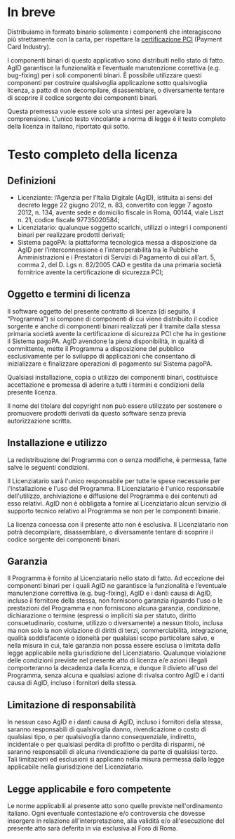 # In breve

Distribuiamo in formato binario solamente i componenti che interagiscono più strettamente con la carta, per rispettare la [certificazione PCI](https://www.sia.eu/it/gruppo-sia/compliance) (Payment Card Industry).

I componenti binari di questo applicativo sono distribuiti nello stato di fatto. AgID garantisce la funzionalità e l’eventuale manutenzione correttiva (e.g. bug-fixing) per i soli componenti binari. È possibile utilizzare questi componenti per costruire qualsivoglia applicazione sotto qualsivoglia licenza, a patto di non decompilare, disassemblare, o diversamente tentare di scoprire il codice sorgente dei componenti binari.

Questa premessa vuole essere solo una sintesi per agevolare la comprensione. L'unico testo vincolante a norma di legge è il testo completo della licenza in italiano, riportato qui sotto.

# Testo completo della licenza

## Definizioni
- Licenziante: l’Agenzia per l’Italia Digitale (AgID), istituita ai sensi del decreto legge 22 giugno 2012, n. 83, convertito con legge 7 agosto 2012, n. 134, avente sede e domicilio fiscale in Roma, 00144, viale Liszt n. 21, codice fiscale 97735020584;
- Licenziatario: qualunque soggetto scarichi, utilizzi o integri i componenti binari per realizzare prodotti derivati;
- Sistema pagoPA: la piattaforma tecnologica messa a disposizione da AgID per l’interconnessione e l’interoperabilità tra le Pubbliche Amministrazioni e i Prestatori di Servizi di Pagamento di cui all’art. 5, comma 2, del D. Lgs n. 82/2005 CAD e gestita da una primaria società fornitrice avente la certificazione di sicurezza PCI;

## Oggetto e termini di licenza

Il software oggetto del presente contratto di licenza (di seguito, il “Programma”) si compone di componenti di cui viene distribuito il codice sorgente e anche di componenti binari realizzati per il tramite dalla stessa primaria società avente la certificazione di sicurezza PCI che ha in gestione il Sistema pagoPA. AgID avendone la piena disponibilità, in qualità di committente, mette il Programma a disposizione del pubblico esclusivamente per lo sviluppo di applicazioni che consentano di inizializzare e finalizzare operazioni di pagamento sul Sistema pagoPA.

Qualsiasi installazione, copia o utilizzo dei componenti binari, costituisce accettazione e promessa di aderire a tutti i termini e condizioni della presente licenza.

Il nome del titolare del copyright non può essere utilizzato per sostenere o promuovere prodotti derivati da questo software senza previa autorizzazione scritta.

## Installazione e utilizzo

La redistribuzione del Programma con o senza modifiche, è permessa, fatte salve le seguenti condizioni.

Il Licenziatario sarà l'unico responsabile per tutte le spese necessarie per l'installazione e l'uso del Programma. Il Licenziatario è l'unico responsabile dell'utilizzo, archiviazione e diffusione del Programma e dei contenuti ad esso relativi. AgID non è obbligata a fornire al Licenziatario alcun servizio di supporto tecnico relativo al Programma se non per le componenti binarie.

La licenza concessa con il presente atto non è esclusiva. Il Licenziatario non potrà decompilare, disassemblare, o diversamente tentare di scoprire il codice sorgente dei componenti binari.

## Garanzia

Il Programma è fornito al Licenziatario nello stato di fatto. Ad eccezione dei componenti binari per i quali AgID ne garantisce la funzionalità e l’eventuale manutenzione correttiva (e.g. bug-fixing), AgID e i danti causa di AgID, incluso il fornitore della stessa, non forniscono garanzia riguardo l'uso o le prestazioni del Programma e non forniscono alcuna garanzia, condizione, dichiarazione o termine (espressi o impliciti sia per statuto, diritto consuetudinario, costume, utilizzo o diversamente) a nessun titolo, inclusa ma non solo la non violazione di diritti di terzi, commerciabilità, integrazione, qualità soddisfacente o idoneità per qualsiasi scopo particolare salvo, e nella misura in cui, tale garanzia non possa essere esclusa o limitata dalla legge applicabile nella giurisdizione del Licenziatario. Qualunque violazione delle condizioni previste nel presente atto di licenza e/e azioni illegali comporteranno la decadenza dalla licenza, e dunque il divieto all'uso del Programma, senza alcuna e qualsiasi azione di rivalsa contro AgID e i danti causa di AgID, incluso i fornitori della stessa.


## Limitazione di responsabilità

In nessun caso AgID e i danti causa di AgID, incluso i fornitori della stessa, saranno responsabili di qualsivoglia danno, rivendicazione o costo di qualsiasi tipo, o per qualsivoglia danno consequenziale, indiretto, incidentale o per qualsiasi perdita di profitto o perdita di risparmi, né saranno responsabili di alcuna rivendicazione da parte di qualsiasi terzo. Tali limitazioni ed esclusioni si applicano nella misura permessa dalla legge applicabile nella giurisdizione del Licenziatario.

## Legge applicabile e foro competente
Le norme applicabili al presente atto sono quelle previste nell'ordinamento italiano.
Ogni eventuale contestazione e/o controversia che dovesse insorgere in relazione all'interpretazione, alla validità e/o all'esecuzione del presente atto sarà deferita in via esclusiva al Foro di Roma.

